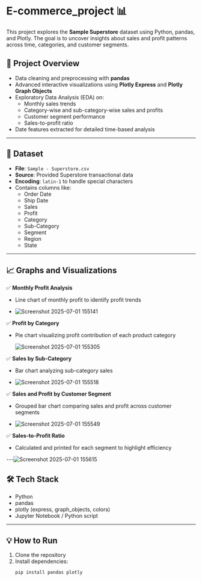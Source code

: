 # E-commerce_project 📊

This project explores the **Sample Superstore** dataset using Python, pandas, and Plotly. The goal is to uncover insights about sales and profit patterns across time, categories, and customer segments.

## 🚀 Project Overview

- Data cleaning and preprocessing with **pandas**
- Advanced interactive visualizations using **Plotly Express** and **Plotly Graph Objects**
- Exploratory Data Analysis (EDA) on:
  - Monthly sales trends
  - Category-wise and sub-category-wise sales and profits
  - Customer segment performance
  - Sales-to-profit ratio
- Date features extracted for detailed time-based analysis

---

## 📂 Dataset

- **File**: `Sample - Superstore.csv`  
- **Source**: Provided Superstore transactional data  
- **Encoding**: `latin-1` to handle special characters  
- Contains columns like:
  - Order Date
  - Ship Date
  - Sales
  - Profit
  - Category
  - Sub-Category
  - Segment
  - Region
  - State

---

## 📈 Graphs and Visualizations

✅ **Monthly Profit Analysis**  
- Line chart of monthly profit to identify profit trends

- ![Screenshot 2025-07-01 155141](https://github.com/user-attachments/assets/f11d94e4-b11b-4d84-9186-83d151c3acb7)


✅ **Profit by Category**  
- Pie chart visualizing profit contribution of each product category

  ![Screenshot 2025-07-01 155305](https://github.com/user-attachments/assets/be6dafd5-41b1-4ad9-8fd5-fcb5af107be5)


✅ **Sales by Sub-Category**  
- Bar chart analyzing sub-category sales

- ![Screenshot 2025-07-01 155518](https://github.com/user-attachments/assets/07394e3c-f62c-4347-a763-d5ecc097cd41)


✅ **Sales and Profit by Customer Segment**  
- Grouped bar chart comparing sales and profit across customer segments

- ![Screenshot 2025-07-01 155549](https://github.com/user-attachments/assets/1aebdca8-3abe-4c6d-b9c1-1690b6c0a290)


✅ **Sales-to-Profit Ratio**  
- Calculated and printed for each segment to highlight efficiency

---![Screenshot 2025-07-01 155615](https://github.com/user-attachments/assets/d5aa6060-66e0-44fb-97c5-c863d5311322)


## 🛠️ Tech Stack

- Python
- pandas
- plotly (express, graph_objects, colors)
- Jupyter Notebook / Python script

---

## 💡 How to Run

1. Clone the repository
2. Install dependencies:  
   ```bash
   pip install pandas plotly
